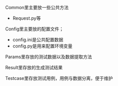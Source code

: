 Common里主要放一些公共方法

- Request.py等

Config里主要放的配置文件；

- config.ini是公共配置数据
- config.py是用来配置环境变量

Params里存放的测试数据以及数据提取方法

Result里存放的生成测试结果

Testcase里存放测试用例，用例与数据分离，便于维护